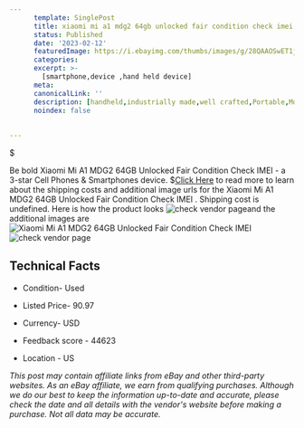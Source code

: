 ```yaml
---
      template: SinglePost
      title: xiaomi mi a1 mdg2 64gb unlocked fair condition check imei 
      status: Published
      date: '2023-02-12'
      featuredImage: https://i.ebayimg.com/thumbs/images/g/28QAAOSwET1jyBz-/s-l225.jpg
      categories: 
      excerpt: >-
        [smartphone,device ,hand held device]
      meta:
      canonicalLink: ''
      description: [handheld,industrially made,well crafted,Portable,Mobile,Compact,Convenient,Lightweight,Maneuverable,Man-portable,Miniature,Carriable,Hand-held,Light,Holdable,Transportable,Mobile device,Pocket-sized,On-the-go,Wireless,Cordless,Compact size,Convenient size, smartphone,device ,hand held device]
      noindex: false
      
        
---
```

$

Be bold Xiaomi Mi A1 MDG2 64GB Unlocked Fair Condition Check IMEI  - a 3-star Cell Phones & Smartphones device.
$[Click Here](https://www.ebay.com/itm/374467806089?hash=item5730054389%3Ag%3A28QAAOSwET1jyBz-&mkevt=1&mkcid=1&mkrid=711-53200-19255-0&campid=%253CePNCampaignId%253E&customid=%253CreferenceId%253E&toolid=10049) to read more to learn about the shipping costs and additional image urls for the Xiaomi Mi A1 MDG2 64GB Unlocked Fair Condition Check IMEI . Shipping cost is undefined. Here is how the product looks ![check vendor page](https://i.ebayimg.com/thumbs/images/g/28QAAOSwET1jyBz-/s-l225.jpg)and the additional images are![Xiaomi Mi A1 MDG2 64GB Unlocked Fair Condition Check IMEI ](https://i.ebayimg.com/images/g/28QAAOSwET1jyBz-/s-l1600.jpg)![check vendor page](https://origin-galleryplus.ebayimg.com/ws/web/374467806089_2_0_1/225x225.jpg,https://origin-galleryplus.ebayimg.com/ws/web/374467806089_3_0_1/225x225.jpg,https://origin-galleryplus.ebayimg.com/ws/web/374467806089_4_0_1/225x225.jpg,https://origin-galleryplus.ebayimg.com/ws/web/374467806089_5_0_1/225x225.jpg,https://origin-galleryplus.ebayimg.com/ws/web/374467806089_6_0_1/225x225.jpg,https://origin-galleryplus.ebayimg.com/ws/web/374467806089_7_0_1/225x225.jpg,https://origin-galleryplus.ebayimg.com/ws/web/374467806089_8_0_1/225x225.jpg)



 ## Technical Facts 



     
      

 - Condition- Used 


      

 - Listed Price- 90.97 


      

 - Currency- USD 


      

 - Feedback score - 44623 


      

 - Location - US 


      
      

 *_This post may contain affiliate links from eBay and other third-party websites. As an eBay affiliate, we earn from qualifying purchases. Although we do our best to keep the information up-to-date and accurate, please check the date and all details with the vendor's website before making a purchase. Not all data may be accurate._*






